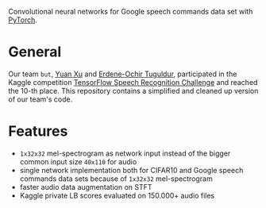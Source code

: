 Convolutional neural networks for Google speech commands data set with [PyTorch](http://pytorch.org/).

# General
Our team `but`, [Yuan Xu](https://github.com/xuyuan) and [Erdene-Ochir Tuguldur](https://github.com/tugstugi),
participated in the Kaggle competition [TensorFlow Speech Recognition Challenge](https://www.kaggle.com/c/tensorflow-speech-recognition-challenge)
and reached the 10-th place. This repository contains a simplified and cleaned up version of our team's code.

# Features
* `1x32x32` mel-spectrogram as network input instead of the bigger common input size `40x110` for audio
* single network implementation both for CIFAR10 and Google speech commands data sets because of `1x32x32` mel-spectrogram
* faster audio data augmentation on STFT
* Kaggle private LB scores evaluated on 150.000+ audio files
